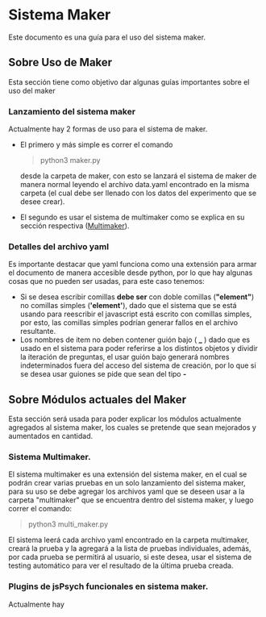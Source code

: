 # Sistema Maker

Este documento es una guía para el uso del sistema maker.

## Sobre Uso de Maker

Esta sección tiene como objetivo dar algunas guías importantes sobre el uso del maker

### Lanzamiento del sistema maker

Actualmente hay 2 formas de uso para el sistema de maker.

- El primero y más simple es correr el comando

	> python3 maker.py

	desde la carpeta de maker, con esto se lanzará el sistema de maker de manera normal leyendo el archivo data.yaml encontrado en la misma carpeta (el cual debe ser llenado con los datos del experimento que se desee crear).

- El segundo es usar el sistema de multimaker como se explica en su sección respectiva ([Multimaker](#sistema-multimaker.)).

### Detalles del archivo yaml

Es importante destacar que yaml funciona como una extensión para armar el documento de manera accesible desde python, por lo que hay algunas cosas que no pueden ser usadas, para este caso tenemos:

- Si se desea escribir comillas **debe ser** con doble comillas (**"element"**) no comillas simples (**'element'**), dado que el sistema que se está usando para reescribir el javascript está escrito con comillas simples, por esto, las comillas simples podrían generar fallos en el archivo resultante.
- Los nombres de item no deben contener guión bajo ( **_** ) dado que es usado en el sistema para poder referirse a los distintos objetos y dividir la iteración de preguntas, el usar guión bajo generará nombres indeterminados fuera del acceso del sistema de creación, por lo que si se desea usar guiones se pide que sean del tipo **-**

## Sobre Módulos actuales del Maker

Esta sección será usada para poder explicar los módulos actualmente agregados al sistema maker, los cuales se pretende que sean mejorados y aumentados en cantidad.

### Sistema Multimaker.

El sistema multimaker es una extensión del sistema maker, en el cual se podrán crear varias pruebas en un solo lanzamiento del sistema maker, para su uso se debe agregar los archivos yaml que se deseen usar a la carpeta "multimaker" que se encuentra dentro del sistema maker, y luego correr el comando: 

> python3 multi_maker.py

El sistema leerá cada archivo yaml encontrado en la carpeta multimaker, creará la prueba y la agregará a la lista de pruebas individuales, además, por cada prueba se permitirá al usuario, si este desea, usar el sistema de testing automático para ver el resultado de la última prueba creada.

### Plugins de jsPsych funcionales en sistema maker.

Actualmente hay 